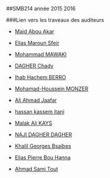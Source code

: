 ##SMB214 année 2015 2016

###Lien vers les traveaux des auditeurs
* [Majd Abou Akar](https://github.com/mjdakar/SMB-214/)
* [Elias Maroun Sfeir](https://github.com/esfeir/cdi)
* [Mohammad MAWAKI](https://github.com/mmawaki/Android)
* [DAGHER Chady](https://github.com/chadydagher/PROJET-RFID)
* [Ihab Hachem BERRO](https://github.com/iberro/SMB214-Android)

* [Mohamad-Houssein MONZER](https://github.com/mohamadMonzer92/HTML5-offline-browsing-and-storage)
* [Ali Ahmad Jaafar](https://github.com/AJaafar86/MongoDB)
* [hassan kassem itani](https://github.com/hassanItani/SOAP_SMB214-2016)
* [Malak Ali KAYS](https://github.com/malakKays/SMB214-Malak-KAYS)
* [NAJI DAGHER DAGHER](https://github.com/najidagher/Java-Card)
* [Khalil Georges Bsaibes](https://github.com/khalilbsaibes/cassandra)
* [Elias Pierre Bou Hanna](https://github.com/ebouhanna/SMB214-2016-Oracle-Berkeley-DB-JE)
* [Ahmad Sami Tout](https://github.com/ahmadtout/NFC/)
